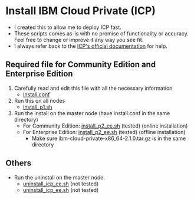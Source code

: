 # Install IBM Cloud Private (ICP)
* I created this to allow me to deploy ICP fast.
* These scripts comes as-is with no promise of functionality or accuracy.  Feel free to change or improve it any way you see fit.
* I always refer back to the [ICP's official documentation](https://www.ibm.com/support/knowledgecenter/SSBS6K/product_welcome_cloud_private.html) for help.
## Required file for Community Edition and Enterprise Edition
1. Carefully read and edit this file with all the necessary information
    * [install.conf](install.conf)
2. Run this on all nodes
    * [install_p1.sh](install_p1.sh)
3. Run the install on the master node (have install.conf in the same directory)
    * For Community Edition: [install_p2_ce.sh](install_p2_ce.sh) (tested) (online installation)
    * For Enterprise Edition: [install_p2_ee.sh](install_p2_ce.sh) (tested) (offline installation)
        * Make sure ibm-cloud-private-x86_64-2.1.0.tar.gz is in the same directory

## Others
* Run the uninstall on the master node.
    * [uninstall_icp_ce.sh](uninstall_ce.sh) (not tested)
    * [uninstall_icp_ee.sh](uninstall_ee.sh) (not tested)
